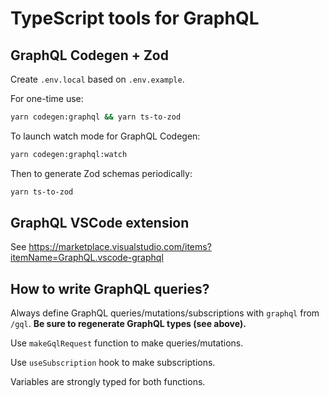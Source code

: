 # TypeScript tools for GraphQL

## GraphQL Codegen + Zod

Create `.env.local` based on `.env.example`.

For one-time use:

```bash
yarn codegen:graphql && yarn ts-to-zod
```

To launch watch mode for GraphQL Codegen:

```bash
yarn codegen:graphql:watch
```

Then to generate Zod schemas periodically:

```bash
yarn ts-to-zod
```

## GraphQL VSCode extension

See https://marketplace.visualstudio.com/items?itemName=GraphQL.vscode-graphql

## How to write GraphQL queries?

Always define GraphQL queries/mutations/subscriptions with `graphql` from `/gql`. **Be sure to regenerate GraphQL types (see above).**

Use `makeGqlRequest` function to make queries/mutations.

Use `useSubscription` hook to make subscriptions.

Variables are strongly typed for both functions.
